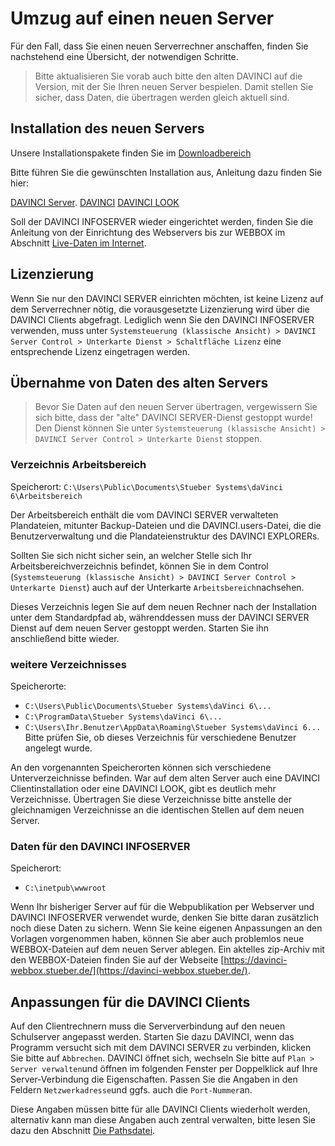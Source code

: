 # Umzug auf einen neuen Server

Für den Fall, dass Sie einen neuen Serverrechner anschaffen, finden Sie nachstehend eine Übersicht, der notwendigen Schritte.

> Bitte aktualisieren Sie vorab auch bitte den alten DAVINCI auf die Version, mit der Sie Ihren neuen Server bespielen. Damit stellen Sie sicher, dass Daten, die übertragen werden gleich aktuell sind. 

## Installation des neuen Servers

Unsere Installationspakete finden Sie im  [Downloadbereich](https://davinci.stueber.de/download.php) 

Bitte führen Sie die gewünschten Installation aus, Anleitung dazu finden Sie hier: 

[DAVINCI Server](https://doc.davinci6.stueber.de/06.enterprise/01.installation/).
[DAVINCI](https://doc.davinci6.stueber.de/00.allgemein/installation/)
[DAVINCI LOOK](https://doc.davinci6.stueber.de/05.look/01.installation/)

Soll der DAVINCI INFOSERVER wieder eingerichtet werden, finden Sie die Anleitung von der Einrichtung des Webservers bis zur WEBBOX im Abschnitt [Live-Daten im Internet](https://doc.davinci6.stueber.de/09.infoserver/allgemeines/).

## Lizenzierung

Wenn Sie nur den DAVINCI SERVER einrichten möchten, ist keine Lizenz auf dem Serverrechner nötig, die vorausgesetzte Lizenzierung wird über die DAVINCI Clients abgefragt. Lediglich wenn Sie den DAVINCI INFOSERVER verwenden, muss unter `Systemsteuerung (klassische Ansicht) > DAVINCI Server Control > Unterkarte Dienst > Schaltfläche Lizenz` eine entsprechende Lizenz eingetragen werden.

## Übernahme von Daten des alten Servers

> Bevor Sie Daten auf den neuen Server übertragen, vergewissern Sie sich bitte, dass der "alte" DAVINCI SERVER-Dienst gestoppt wurde! Den Dienst können Sie unter `Systemsteuerung (klassische Ansicht) > DAVINCI Server Control > Unterkarte Dienst` stoppen.

### Verzeichnis Arbeitsbereich

Speicherort: `C:\Users\Public\Documents\Stueber Systems\daVinci 6\Arbeitsbereich`

Der Arbeitsbereich enthält die vom DAVINCI SERVER verwalteten Plandateien, mitunter Backup-Dateien und die DAVINCI.users-Datei, die die Benutzerverwaltung und die Plandateienstruktur des DAVINCI EXPLORERs.

Sollten Sie sich nicht sicher sein, an welcher Stelle sich Ihr Arbeitsbereichverzeichnis befindet, können Sie in dem Control (`Systemsteuerung (klassische Ansicht) > DAVINCI Server Control > Unterkarte Dienst`) auch auf der Unterkarte `Arbeitsbereich`nachsehen.

Dieses Verzeichnis legen Sie auf dem neuen Rechner nach der Installation unter dem Standardpfad ab, währenddessen muss der DAVINCI SERVER Dienst auf dem neuen Server gestoppt werden. Starten Sie ihn anschließend bitte wieder.

### weitere Verzeichnisses

Speicherorte: 

* `C:\Users\Public\Documents\Stueber Systems\daVinci 6\...`
* `C:\ProgramData\Stueber Systems\daVinci 6\...`
* `C:\Users\Ihr.Benutzer\AppData\Roaming\Stueber Systems\daVinci 6...` Bitte prüfen Sie, ob dieses Verzeichnis für verschiedene Benutzer angelegt wurde. 

An den vorgenannten Speicherorten können sich verschiedene Unterverzeichnisse befinden. War auf dem alten Server auch eine DAVINCI Clientinstallation oder eine DAVINCI LOOK, gibt es deutlich mehr Verzeichnisse.
Übertragen Sie diese Verzeichnisse bitte anstelle der gleichnamigen Verzeichnisse an die identischen Stellen auf dem neuen Server.

### Daten für den DAVINCI INFOSERVER 

Speicherort:

* `C:\inetpub\wwwroot`

Wenn Ihr bisheriger Server auf für die Webpublikation per Webserver und DAVINCI INFOSERVER verwendet wurde, denken Sie bitte daran zusätzlich noch diese Daten zu sichern. Wenn Sie keine eigenen Anpassungen an den Vorlagen vorgenommen haben, können Sie aber auch problemlos neue WEBBOX-Dateien auf dem neuen Server ablegen. Ein aktelles zip-Archiv mit den WEBBOX-Dateien finden Sie auf der Webseite [https://davinci-webbox.stueber.de/](https://davinci-webbox.stueber.de/).

## Anpassungen für die DAVINCI Clients

Auf den Clientrechnern muss die Serververbindung auf den neuen Schulserver angepasst werden. Starten Sie dazu DAVINCI, wenn das Programm versucht sich mit dem DAVINCI SERVER zu verbinden, klicken Sie bitte auf `Abbrechen`. DAVINCI öffnet sich, wechseln Sie bitte auf `Plan > Server verwalten`und öffnen im folgenden Fenster per Doppelklick auf Ihre Server-Verbindung die Eigenschaften. Passen Sie die Angaben in den Feldern `Netzwerkadresse`und ggfs. auch die `Port-Nummer`an.

Diese Angaben müssen bitte für alle DAVINCI Clients wiederholt werden, alternativ kann man diese Angaben auch zentral verwalten, bitte lesen Sie dazu den Abschnitt [Die Pathsdatei](https://doc.davinci6.stueber.de/00.allgemein/pathdatei/).